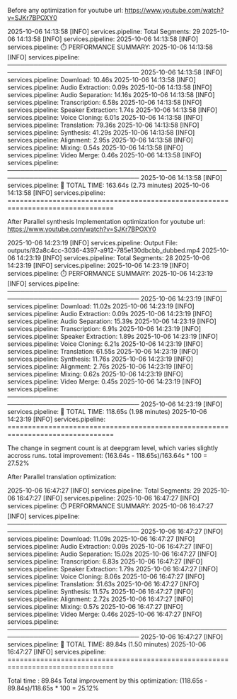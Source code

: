 Before any optimization for youtube url: https://www.youtube.com/watch?v=SJKr7BPOXY0

2025-10-06 14:13:58 [INFO] services.pipeline: Total Segments: 29
2025-10-06 14:13:58 [INFO] services.pipeline: 
2025-10-06 14:13:58 [INFO] services.pipeline: ⏱️  PERFORMANCE SUMMARY:
2025-10-06 14:13:58 [INFO] services.pipeline: ────────────────────────────────────────────────────────────────────────────────
2025-10-06 14:13:58 [INFO] services.pipeline:    Download:              10.46s
2025-10-06 14:13:58 [INFO] services.pipeline:    Audio Extraction:       0.09s
2025-10-06 14:13:58 [INFO] services.pipeline:    Audio Separation:      14.16s
2025-10-06 14:13:58 [INFO] services.pipeline:    Transcription:          6.58s
2025-10-06 14:13:58 [INFO] services.pipeline:    Speaker Extraction:     1.74s
2025-10-06 14:13:58 [INFO] services.pipeline:    Voice Cloning:          6.01s
2025-10-06 14:13:58 [INFO] services.pipeline:    Translation:           79.36s
2025-10-06 14:13:58 [INFO] services.pipeline:    Synthesis:             41.29s
2025-10-06 14:13:58 [INFO] services.pipeline:    Alignment:              2.95s
2025-10-06 14:13:58 [INFO] services.pipeline:    Mixing:                 0.54s
2025-10-06 14:13:58 [INFO] services.pipeline:    Video Merge:            0.46s
2025-10-06 14:13:58 [INFO] services.pipeline: ────────────────────────────────────────────────────────────────────────────────
2025-10-06 14:13:58 [INFO] services.pipeline:    🏁 TOTAL TIME:        163.64s (2.73 minutes)
2025-10-06 14:13:58 [INFO] services.pipeline: ================================================================================


After Parallel synthesis Implementation optimization for youtube url: https://www.youtube.com/watch?v=SJKr7BPOXY0

2025-10-06 14:23:19 [INFO] services.pipeline: Output File: outputs/82a8c4cc-3036-4397-a912-785e130dbcbb_dubbed.mp4
2025-10-06 14:23:19 [INFO] services.pipeline: Total Segments: 28
2025-10-06 14:23:19 [INFO] services.pipeline: 
2025-10-06 14:23:19 [INFO] services.pipeline: ⏱️  PERFORMANCE SUMMARY:
2025-10-06 14:23:19 [INFO] services.pipeline: ────────────────────────────────────────────────────────────────────────────────
2025-10-06 14:23:19 [INFO] services.pipeline:    Download:              11.02s
2025-10-06 14:23:19 [INFO] services.pipeline:    Audio Extraction:       0.09s
2025-10-06 14:23:19 [INFO] services.pipeline:    Audio Separation:      15.39s
2025-10-06 14:23:19 [INFO] services.pipeline:    Transcription:          6.91s
2025-10-06 14:23:19 [INFO] services.pipeline:    Speaker Extraction:     1.89s
2025-10-06 14:23:19 [INFO] services.pipeline:    Voice Cloning:          6.21s
2025-10-06 14:23:19 [INFO] services.pipeline:    Translation:           61.55s
2025-10-06 14:23:19 [INFO] services.pipeline:    Synthesis:             11.76s
2025-10-06 14:23:19 [INFO] services.pipeline:    Alignment:              2.76s
2025-10-06 14:23:19 [INFO] services.pipeline:    Mixing:                 0.62s
2025-10-06 14:23:19 [INFO] services.pipeline:    Video Merge:            0.45s
2025-10-06 14:23:19 [INFO] services.pipeline: ────────────────────────────────────────────────────────────────────────────────
2025-10-06 14:23:19 [INFO] services.pipeline:    🏁 TOTAL TIME:        118.65s (1.98 minutes)
2025-10-06 14:23:19 [INFO] services.pipeline: ================================================================================

The change in segment count is at deepgram level, which varies slightly accross runs.
total improvement: (163.64s - 118.65s)/163.64s * 100 = 27.52%


After Parallel translation optimization:

2025-10-06 16:47:27 [INFO] services.pipeline: Total Segments: 29
2025-10-06 16:47:27 [INFO] services.pipeline: 
2025-10-06 16:47:27 [INFO] services.pipeline: ⏱️  PERFORMANCE SUMMARY:
2025-10-06 16:47:27 [INFO] services.pipeline: ────────────────────────────────────────────────────────────────────────────────
2025-10-06 16:47:27 [INFO] services.pipeline:    Download:              11.09s
2025-10-06 16:47:27 [INFO] services.pipeline:    Audio Extraction:       0.09s
2025-10-06 16:47:27 [INFO] services.pipeline:    Audio Separation:      15.02s
2025-10-06 16:47:27 [INFO] services.pipeline:    Transcription:          6.83s
2025-10-06 16:47:27 [INFO] services.pipeline:    Speaker Extraction:     1.79s
2025-10-06 16:47:27 [INFO] services.pipeline:    Voice Cloning:          8.06s
2025-10-06 16:47:27 [INFO] services.pipeline:    Translation:           31.63s
2025-10-06 16:47:27 [INFO] services.pipeline:    Synthesis:             11.57s
2025-10-06 16:47:27 [INFO] services.pipeline:    Alignment:              2.72s
2025-10-06 16:47:27 [INFO] services.pipeline:    Mixing:                 0.57s
2025-10-06 16:47:27 [INFO] services.pipeline:    Video Merge:            0.46s
2025-10-06 16:47:27 [INFO] services.pipeline: ────────────────────────────────────────────────────────────────────────────────
2025-10-06 16:47:27 [INFO] services.pipeline:    🏁 TOTAL TIME:         89.84s (1.50 minutes)
2025-10-06 16:47:27 [INFO] services.pipeline: ================================================================================

Total time :  89.84s
Total improvement by this optimization: (118.65s - 89.84s)/118.65s * 100 = 25.12%

